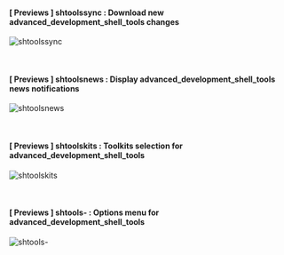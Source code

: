 #### [ Previews ] shtoolssync : Download new advanced_development_shell_tools changes ####

<!-- Indent -->
![shtoolssync](https://github.com/AdrianDC/advanced_development_shell_tools/raw/master/docs/assets/previews/shtoolssync.png)
<!-- /Indent -->

<br />

#### [ Previews ] shtoolsnews : Display advanced_development_shell_tools news notifications ####

<!-- Indent -->
![shtoolsnews](https://github.com/AdrianDC/advanced_development_shell_tools/raw/master/docs/assets/previews/shtoolsnews.png)
<!-- /Indent -->

<br />

#### [ Previews ] shtoolskits : Toolkits selection for advanced_development_shell_tools ####

<!-- Indent -->
![shtoolskits](https://github.com/AdrianDC/advanced_development_shell_tools/raw/master/docs/assets/previews/shtoolskits.png)
<!-- /Indent -->

<br />

#### [ Previews ] shtools- : Options menu for advanced_development_shell_tools ####

<!-- Indent -->
![shtools-](https://github.com/AdrianDC/advanced_development_shell_tools/raw/master/docs/assets/previews/shtools-.png)
<!-- /Indent -->
